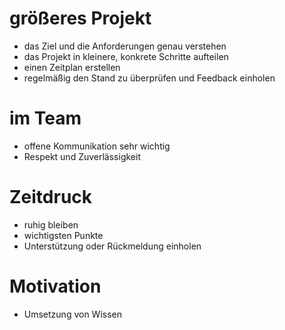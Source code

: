 # größeres Projekt 
- das Ziel und die Anforderungen genau verstehen 
- das Projekt in kleinere, konkrete Schritte aufteilen 
- einen Zeitplan erstellen 
- regelmäßig den Stand zu überprüfen und Feedback einholen 


# im Team 
- offene Kommunikation sehr wichtig 
- Respekt und Zuverlässigkeit 


# Zeitdruck 
- ruhig bleiben 
- wichtigsten Punkte 
- Unterstützung oder Rückmeldung einholen 


# Motivation 
- Umsetzung von Wissen 
